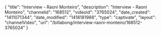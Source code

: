 {
    "title": "Interview - Raoni Monteiro",
    "description": "Interview - Raoni Monteiro",
    "channelid": "168512",
    "videoid": "3765024",
    "date_created": "1411071344",
    "date_modified": "1418181988",
    "type": "captivate",
    "layout": "channelVideo",
    "url": "\/billabong\/interview-raoni-monteiro\/168512-3765024"
}